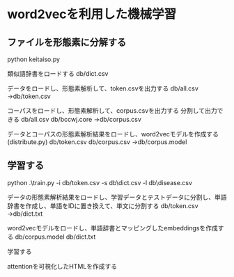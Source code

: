 # word2vecを利用した機械学習

## ファイルを形態素に分解する

python keitaiso.py

類似語辞書をロードする
db/dict.csv

データをロードし、形態素解析して、token.csvを出力する
db/all.csv
→db/token.csv

コーパスをロードし、形態素解析して、corpus.csvを出力する
分割して出力できる
db/all.csv
db/bccwj.core
→db/corpus.csv

データとコーパスの形態素解析結果をロードし、word2vecモデルを作成する(distribute.py)
db/token.csv
db/corpus.csv
→db/corpus.model

## 学習する

python .\train.py -i db/token.csv -s db\dict.csv -l db\disease.csv

データの形態素解析結果をロードし、学習データとテストデータに分割し、単語辞書を作成し、単語をIDに置き換えて、単文に分割する
db/token.csv
→db/dict.txt

word2vecモデルをロードし、単語辞書とマッピングしたembeddingsを作成する
db/corpus.model
db/dict.txt

学習する

attentionを可視化したHTMLを作成する
